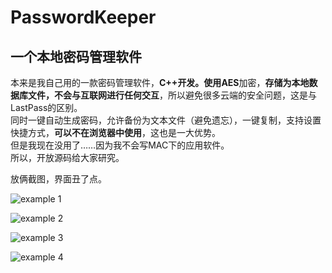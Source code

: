 PasswordKeeper
==============

## 一个本地密码管理软件

本来是我自己用的一款密码管理软件，**C++**开发。使用**AES**加密，**存储为本地数据库文件，不会与互联网进行任何交互**，所以避免很多云端的安全问题，这是与LastPass的区别。  
同时一键自动生成密码，允许备份为文本文件（避免遗忘），一键复制，支持设置快捷方式，**可以不在浏览器中使用**，这也是一大优势。  
但是我现在没用了……因为我不会写MAC下的应用软件。  
所以，开放源码给大家研究。  
   
放俩截图，界面丑了点。  

![example 1](https://raw.githubusercontent.com/phith0n/PasswordKeeper/master/example_1.png)

![example 2](https://raw.githubusercontent.com/phith0n/PasswordKeeper/master/example_2.png)

![example 3](https://raw.githubusercontent.com/phith0n/PasswordKeeper/master/example_3.png)

![example 4](https://raw.githubusercontent.com/phith0n/PasswordKeeper/master/example_4.png)
